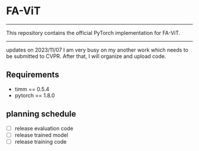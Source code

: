# FA-ViT


------
This repository contains the official PyTorch implementation for FA-ViT.

------
updates on 2023/11/07
I am very busy on my another work which needs to be submitted to CVPR. After that, I will organize and upload code.

## Requirements
- timm == 0.5.4
- pytorch == 1.8.0

## planning schedule
- [ ] release evaluation code
- [ ] release trained model
- [ ] release training code
